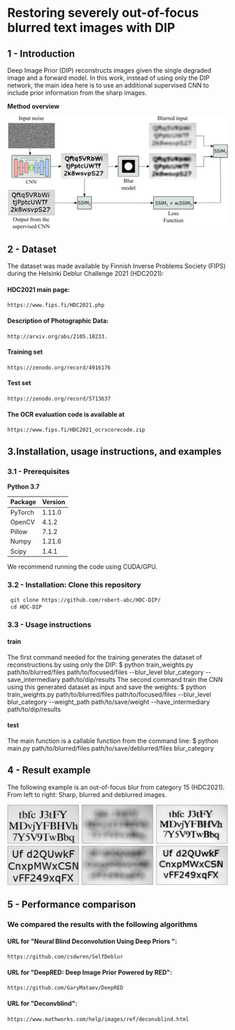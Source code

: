 
# Restoring severely out-of-focus blurred text images with DIP
## 1 - Introduction

Deep Image Prior (DIP) reconstructs images given the single degraded image and a forward model. In this work, instead of using only the DIP network, the main idea here is to use an additional supervised CNN  to include prior information from the sharp images.

**Method overview**

![result of deblured image ](https://github.com/robert-abc/HDC-DIP/blob/main/Figures/Overview.png)

## 2 - Dataset 
The dataset was made available by Finnish Inverse Problems Society (FIPS) during the Helsinki Deblur Challenge 2021 (HDC2021):

#### HDC2021 main page:
    https://www.fips.fi/HDC2021.php
    
#### Description of Photographic Data:
    http://arxiv.org/abs/2105.10233.

#### Training set
    https://zenodo.org/record/4916176

#### Test set
    https://zenodo.org/record/5713637

#### The OCR evaluation code is available at
    https://www.fips.fi/HDC2021_ocrscorecode.zip

## 3.Installation, usage instructions, and examples

### 3.1 - Prerequisites

**Python 3.7**

| Package  | Version | 
| ------------- | ------------- | 
| PyTorch  | 1.11.0  | 
| OpenCV  | 4.1.2  |  
| Pillow  | 7.1.2  | 
| Numpy | 1.21.6 | 
| Scipy | 1.4.1 | 

We recommend running the code using CUDA/GPU.

### 3.2 - Installation: Clone this repository
     git clone https://github.com/robert-abc/HDC-DIP/
     cd HDC-DIP



### 3.3 - Usage instructions
#### train
The first command needed for the training generates the dataset of reconstructions by using only the DIP:
    $ python train_weights.py path/to/blurred/files path/to/focused/files --blur_level blur_category --save_intermediary path/to/dip/results
The second command train the CNN using this generated dataset as input and save the weights:
    $ python train_weights.py path/to/blurred/files path/to/focused/files --blur_level blur_category --weight_path path/to/save/weight --have_intermediary path/to/dip/results

#### test
The main function is a callable function from the command line:
    $ python main.py path/to/blurred/files path/to/save/deblurred/files blur_category

## 4 - Result example

The following example is an out-of-focus blur from category 15 (HDC2021). From left to right: Sharp, blurred and deblurred images.
   
![result of deblured image ](https://github.com/robert-abc/HDC-DIP/blob/main/Figures/example.png)

## 5 - Performance comparison
### We compared the results with the following algorithms

#### URL  for "Neural Blind Deconvolution Using Deep Priors ": 
    https://github.com/csdwren/SelfDeblur 

#### URL for "DeepRED: Deep Image Prior Powered by RED": 
    https://github.com/GaryMataev/DeepRED

#### URL for "Deconvblind": 
    https://www.mathworks.com/help/images/ref/deconvblind.html
